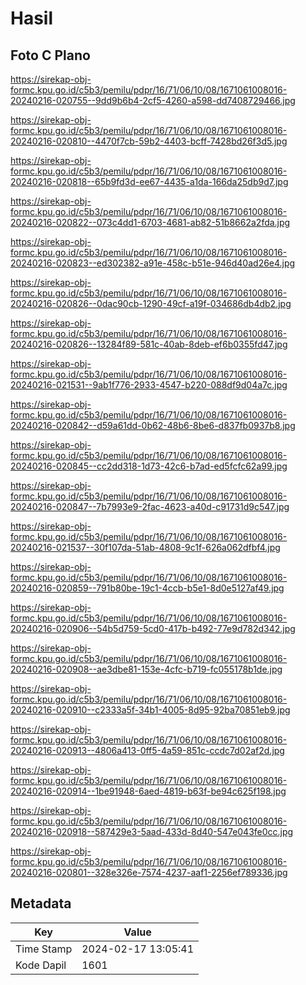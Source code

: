 # Hasil

## Foto C Plano

https://sirekap-obj-formc.kpu.go.id/c5b3/pemilu/pdpr/16/71/06/10/08/1671061008016-20240216-020755--9dd9b6b4-2cf5-4260-a598-dd7408729466.jpg

https://sirekap-obj-formc.kpu.go.id/c5b3/pemilu/pdpr/16/71/06/10/08/1671061008016-20240216-020810--4470f7cb-59b2-4403-bcff-7428bd26f3d5.jpg

https://sirekap-obj-formc.kpu.go.id/c5b3/pemilu/pdpr/16/71/06/10/08/1671061008016-20240216-020818--65b9fd3d-ee67-4435-a1da-166da25db9d7.jpg

https://sirekap-obj-formc.kpu.go.id/c5b3/pemilu/pdpr/16/71/06/10/08/1671061008016-20240216-020822--073c4dd1-6703-4681-ab82-51b8662a2fda.jpg

https://sirekap-obj-formc.kpu.go.id/c5b3/pemilu/pdpr/16/71/06/10/08/1671061008016-20240216-020823--ed302382-a91e-458c-b51e-946d40ad26e4.jpg

https://sirekap-obj-formc.kpu.go.id/c5b3/pemilu/pdpr/16/71/06/10/08/1671061008016-20240216-020826--0dac90cb-1290-49cf-a19f-034686db4db2.jpg

https://sirekap-obj-formc.kpu.go.id/c5b3/pemilu/pdpr/16/71/06/10/08/1671061008016-20240216-020826--13284f89-581c-40ab-8deb-ef6b0355fd47.jpg

https://sirekap-obj-formc.kpu.go.id/c5b3/pemilu/pdpr/16/71/06/10/08/1671061008016-20240216-021531--9ab1f776-2933-4547-b220-088df9d04a7c.jpg

https://sirekap-obj-formc.kpu.go.id/c5b3/pemilu/pdpr/16/71/06/10/08/1671061008016-20240216-020842--d59a61dd-0b62-48b6-8be6-d837fb0937b8.jpg

https://sirekap-obj-formc.kpu.go.id/c5b3/pemilu/pdpr/16/71/06/10/08/1671061008016-20240216-020845--cc2dd318-1d73-42c6-b7ad-ed5fcfc62a99.jpg

https://sirekap-obj-formc.kpu.go.id/c5b3/pemilu/pdpr/16/71/06/10/08/1671061008016-20240216-020847--7b7993e9-2fac-4623-a40d-c91731d9c547.jpg

https://sirekap-obj-formc.kpu.go.id/c5b3/pemilu/pdpr/16/71/06/10/08/1671061008016-20240216-021537--30f107da-51ab-4808-9c1f-626a062dfbf4.jpg

https://sirekap-obj-formc.kpu.go.id/c5b3/pemilu/pdpr/16/71/06/10/08/1671061008016-20240216-020859--791b80be-19c1-4ccb-b5e1-8d0e5127af49.jpg

https://sirekap-obj-formc.kpu.go.id/c5b3/pemilu/pdpr/16/71/06/10/08/1671061008016-20240216-020906--54b5d759-5cd0-417b-b492-77e9d782d342.jpg

https://sirekap-obj-formc.kpu.go.id/c5b3/pemilu/pdpr/16/71/06/10/08/1671061008016-20240216-020908--ae3dbe81-153e-4cfc-b719-fc055178b1de.jpg

https://sirekap-obj-formc.kpu.go.id/c5b3/pemilu/pdpr/16/71/06/10/08/1671061008016-20240216-020910--c2333a5f-34b1-4005-8d95-92ba70851eb9.jpg

https://sirekap-obj-formc.kpu.go.id/c5b3/pemilu/pdpr/16/71/06/10/08/1671061008016-20240216-020913--4806a413-0ff5-4a59-851c-ccdc7d02af2d.jpg

https://sirekap-obj-formc.kpu.go.id/c5b3/pemilu/pdpr/16/71/06/10/08/1671061008016-20240216-020914--1be91948-6aed-4819-b63f-be94c625f198.jpg

https://sirekap-obj-formc.kpu.go.id/c5b3/pemilu/pdpr/16/71/06/10/08/1671061008016-20240216-020918--587429e3-5aad-433d-8d40-547e043fe0cc.jpg

https://sirekap-obj-formc.kpu.go.id/c5b3/pemilu/pdpr/16/71/06/10/08/1671061008016-20240216-020801--328e326e-7574-4237-aaf1-2256ef789336.jpg


## Metadata

| Key        | Value               |
| ---------- | ------------------- |
| Time Stamp | 2024-02-17 13:05:41 |
| Kode Dapil | 1601                |



